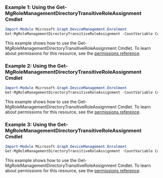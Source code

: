 ### Example 1: Using the Get-MgRoleManagementDirectoryTransitiveRoleAssignment Cmdlet
```powershell
Import-Module Microsoft.Graph.DeviceManagement.Enrolment
Get-MgRoleManagementDirectoryTransitiveRoleAssignment -CountVariable CountVar -Filter "principalId eq '2c7936bc-3517-40f3-8eda-4806637b6516'" 
```
This example shows how to use the Get-MgRoleManagementDirectoryTransitiveRoleAssignment Cmdlet.
To learn about permissions for this resource, see the [permissions reference](/graph/permissions-reference).
### Example 2: Using the Get-MgRoleManagementDirectoryTransitiveRoleAssignment Cmdlet
```powershell
Import-Module Microsoft.Graph.DeviceManagement.Enrolment
Get-MgRoleManagementDirectoryTransitiveRoleAssignment -CountVariable CountVar -Filter "principalId eq '2c7936bc-3517-40f3-8eda-4806637b6516' and directoryScopeId eq '/administrativeUnits/26e79164-0c5c-4281-8c5b-be7bc7809fb2'" 
```
This example shows how to use the Get-MgRoleManagementDirectoryTransitiveRoleAssignment Cmdlet.
To learn about permissions for this resource, see the [permissions reference](/graph/permissions-reference).
### Example 3: Using the Get-MgRoleManagementDirectoryTransitiveRoleAssignment Cmdlet
```powershell
Import-Module Microsoft.Graph.DeviceManagement.Enrolment
Get-MgRoleManagementDirectoryTransitiveRoleAssignment -CountVariable CountVar -Filter "principalId eq '2c7936bc-3517-40f3-8eda-4806637b6516' and roleDefinitionId eq 'fe930be7-5e62-47db-91af-98c3a49a38b1'" 
```
This example shows how to use the Get-MgRoleManagementDirectoryTransitiveRoleAssignment Cmdlet.
To learn about permissions for this resource, see the [permissions reference](/graph/permissions-reference).
